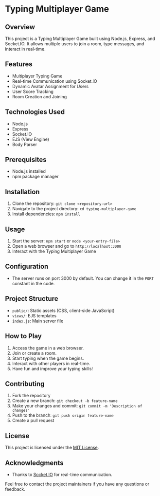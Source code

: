 # Typing Multiplayer Game

## Overview
This project is a Typing Multiplayer Game built using Node.js, Express, and Socket.IO. It allows multiple users to join a room, type messages, and interact in real-time.

## Features
- Multiplayer Typing Game
- Real-time Communication using Socket.IO
- Dynamic Avatar Assignment for Users
- User Score Tracking
- Room Creation and Joining

## Technologies Used
- Node.js
- Express
- Socket.IO
- EJS (View Engine)
- Body Parser

## Prerequisites
- Node.js installed
- npm package manager

## Installation
1. Clone the repository: `git clone <repository-url>`
2. Navigate to the project directory: `cd typing-multiplayer-game`
3. Install dependencies: `npm install`

## Usage
1. Start the server: `npm start` or `node <your-entry-file>`
2. Open a web browser and go to `http://localhost:3000`
3. Interact with the Typing Multiplayer Game

## Configuration
- The server runs on port 3000 by default. You can change it in the `PORT` constant in the code.

## Project Structure
- `public/`: Static assets (CSS, client-side JavaScript)
- `views/`: EJS templates
- `index.js`: Main server file

## How to Play
1. Access the game in a web browser.
2. Join or create a room.
3. Start typing when the game begins.
4. Interact with other players in real-time.
5. Have fun and improve your typing skills!

## Contributing
1. Fork the repository
2. Create a new branch: `git checkout -b feature-name`
3. Make your changes and commit: `git commit -m 'Description of changes'`
4. Push to the branch: `git push origin feature-name`
5. Create a pull request

## License
This project is licensed under the [MIT License](LICENSE).

## Acknowledgments
- Thanks to [Socket.IO](https://socket.io/) for real-time communication.

Feel free to contact the project maintainers if you have any questions or feedback.
